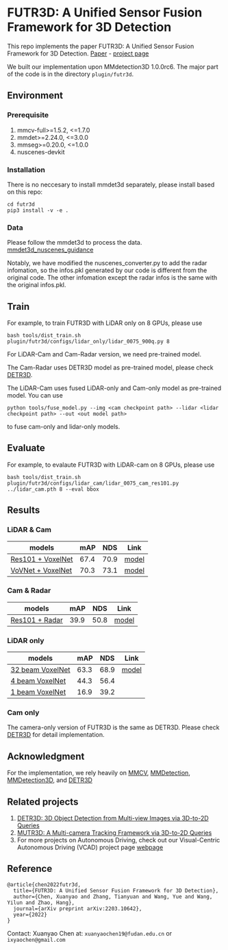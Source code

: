# FUTR3D: A Unified Sensor Fusion Framework for 3D Detection
This repo implements the paper FUTR3D: A Unified Sensor Fusion Framework for 3D Detection. [Paper](https://arxiv.org/abs/2203.10642) - [project page](https://tsinghua-mars-lab.github.io/futr3d/)

We built our implementation upon MMdetection3D 1.0.0rc6. The major part of the code is in the directory `plugin/futr3d`. 

## Environment
### Prerequisite
<ol>
<li> mmcv-full>=1.5.2, <=1.7.0 </li>
<li> mmdet>=2.24.0, <=3.0.0</li>
<li> mmseg>=0.20.0, <=1.0.0</li>
<li> nuscenes-devkit</li>
</ol>

### Installation

There is no neccesary to install mmdet3d separately, please install based on this repo:

```
cd futr3d
pip3 install -v -e .
```


### Data

 Please follow the mmdet3d to process the data. [mmdet3d_nuscenes_guidance](https://github.com/open-mmlab/mmdetection3d/blob/main/docs/en/advanced_guides/datasets/nuscenes.md)
 
 Notably, we have modified the nuscenes_converter.py to add the radar infomation, so the infos.pkl generated by our code is different from the original code. The other infomation except the radar infos is the same with the original infos.pkl.

## Train

For example, to train FUTR3D with LiDAR only on 8 GPUs, please use

```
bash tools/dist_train.sh plugin/futr3d/configs/lidar_only/lidar_0075_900q.py 8
```

For LiDAR-Cam and Cam-Radar version, we need pre-trained model. 

The Cam-Radar uses DETR3D model as pre-trained model, please check [DETR3D](https://github.com/WangYueFt/detr3d).

The LiDAR-Cam uses fused LiDAR-only and Cam-only model as pre-trained model. You can use

```
python tools/fuse_model.py --img <cam checkpoint path> --lidar <lidar checkpoint path> --out <out model path>
```
to fuse cam-only and lidar-only models.

## Evaluate

For example, to evalaute FUTR3D with LiDAR-cam on 8 GPUs, please use

```
bash tools/dist_train.sh plugin/futr3d/configs/lidar_cam/lidar_0075_cam_res101.py ../lidar_cam.pth 8 --eval bbox
```


## Results

### LiDAR & Cam
| models      | mAP         | NDS | Link |
| ----------- | ----------- | ----| ---- |
| [Res101 + VoxelNet](./plugin/futr3d/configs/lidar_cam/lidar_0075v_cam_res101.py)  | 67.4 | 70.9 | [model](https://drive.google.com/file/d/1hdsrQhWOD6CjgoTgyi1i3KV94IRt2OhF/view?usp=share_link)|
| [VoVNet + VoxelNet](./plugin/futr3d/configs/lidar_cam/lidar_0075v_cam_vov.py)   | 70.3 | 73.1 | [model](https://drive.google.com/file/d/1DgrzSoZSlTT_RDNGplHUMXatboKlkCqq/view?usp=share_link) |


### Cam & Radar
| models      | mAP         | NDS | Link |
| ----------- | ----------- | ----| ----- |
| [Res101 + Radar](./plugin/futr3d/configs/cam_radar/cam_res101_radar.py)  | 39.9  | 50.8 | [model](https://drive.google.com/file/d/1LX3kflWap_qWjTNy3Zy9gL9_IXANkUo1/view?usp=share_link) |

### LiDAR only

| models      | mAP         | NDS | Link |
| ----------- | ----------- | ----|  ----|
| [32 beam VoxelNet](./plugin/futr3d/configs/lidar_only/lidar_0075v_900q.py)  | 63.3 | 68.9 | [model](https://drive.google.com/file/d/1660B8m1CsDf_DwxdD_sXsdSTL7FbBnZn/view?usp=share_link)|
| [4 beam VoxelNet](./plugin/futr3d/configs/lidar_only/lidar_0075v_900q_4b.py)   | 44.3 | 56.4 |
| [1 beam VoxelNet](./plugin/futr3d/configs/lidar_only/lidar_0075v_900q_1b.py)   | 16.9 | 39.2 |

### Cam only
The camera-only version of FUTR3D is the same as DETR3D. Please check [DETR3D](https://github.com/WangYueFt/detr3d) for detail implementation.

## Acknowledgment

For the implementation, we rely heavily on [MMCV](https://github.com/open-mmlab/mmcv), [MMDetection](https://github.com/open-mmlab/mmdetection), [MMDetection3D](https://github.com/open-mmlab/mmdetection3d), and [DETR3D](https://github.com/WangYueFt/detr3d)


## Related projects 
1. [DETR3D: 3D Object Detection from Multi-view Images via 3D-to-2D Queries](https://tsinghua-mars-lab.github.io/detr3d/)
2. [MUTR3D: A Multi-camera Tracking Framework via 3D-to-2D Queries](https://tsinghua-mars-lab.github.io/mutr3d/)
3. For more projects on Autonomous Driving, check out our Visual-Centric Autonomous Driving (VCAD) project page [webpage](https://tsinghua-mars-lab.github.io/vcad/) 


## Reference

```
@article{chen2022futr3d,
  title={FUTR3D: A Unified Sensor Fusion Framework for 3D Detection},
  author={Chen, Xuanyao and Zhang, Tianyuan and Wang, Yue and Wang, Yilun and Zhao, Hang},
  journal={arXiv preprint arXiv:2203.10642},
  year={2022}
}
```

Contact: Xuanyao Chen at: `xuanyaochen19@fudan.edu.cn` or `ixyaochen@gmail.com`
